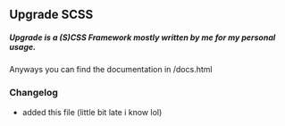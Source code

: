 ## Upgrade SCSS

##### Upgrade is a (S)CSS Framework mostly written by me for my personal usage.


Anyways you can find the documentation in /docs.html


### Changelog

- added this file (little bit late i know lol)